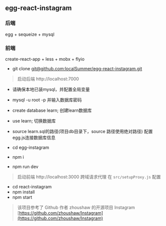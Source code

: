 ## egg-react-instagram

### 后端
egg + sequeize + mysql

### 前端
create-react-app + less + mobx + flyio


- git clone [git@github.com:localSummer/egg-react-instagram.git](git@github.com:localSummer/egg-react-instagram.git)

> 启动后端 http://localhost:7000
- 请确保本地已装mysql，并配置全局变量
- mysql -u root -p 并输入数据库密码
- create database learn; 创建learn数据库
- use learn; 切换数据库
- source learn.sql的路径(项目db目录下，source 路径使用绝对路径)
配置egg.js连接数据库信息

- cd egg-instagram
- npm i
- npm run dev

> 启动前端 http://localhost:3000
跨域请求代理 在 `src/setupProxy.js` 配置

- cd react-instagram
- npm install
- npm start

> 该项目参考了 Github 作者 zhoushaw 的开源项目 Instagram [https://github.com/zhoushaw/Instagram](https://github.com/zhoushaw/Instagram)